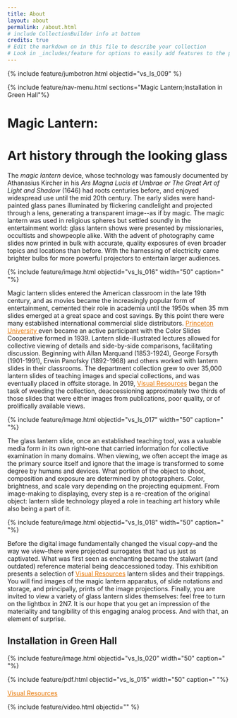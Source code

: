 ```yaml
---
title: About
layout: about
permalink: /about.html
# include CollectionBuilder info at bottom
credits: true
# Edit the markdown on in this file to describe your collection
# Look in _includes/feature for options to easily add features to the page
---
```


{% include feature/jumbotron.html objectid="vs_ls_009" %}

{% include feature/nav-menu.html sections="Magic Lantern;Installation in Green Hall"%}


# Magic Lantern: 

# Art history through the looking glass

 The *magic lantern* device, whose technology was famously documented by Athanasius Kircher in his *Ars Magna Lucis et Umbrae or The Great Art of Light and Shadow* (1646) had roots centuries before, and enjoyed widespread use until the mid 20th century. The early slides were hand-painted glass panes illuminated by flickering candlelight and projected through a lens, generating a transparent image--as if by magic. The magic lantern was used in religious spheres but settled soundly in the entertainment world: glass lantern shows were presented by missionaries, occultists and showpeople alike. With the advent of photography came slides now printed in bulk with accurate, quality exposures of even broader topics and locations than before. With the harnessing of electricity came brighter bulbs for more powerful projectors to entertain larger audiences. 

 {% include feature/image.html objectid="vs_ls_016" width="50" caption=" "%}

Magic lantern slides entered the American classroom in the late 19th century, and as movies became the increasingly popular form of entertainment, cemented their role in academia until the 1950s when 35 mm slides emerged at a great space and cost savings. By this point there were many established international commercial slide distributors.  <a href="https://www.princeton.edu/" style="color:#e77500;"> Princeton University </a> even became an active participant with the Color Slides Cooperative formed in 1939. Lantern slide-illustrated lectures allowed for collective viewing of details and side-by-side comparisons, facilitating discussion. Beginning with Allan Marquand (1853-1924), George Forsyth (1901-1991), Erwin Panofsky (1892-1968) and others worked with lantern slides in their classrooms. The department collection grew to over 35,000 lantern slides of teaching images and special collections, and was eventually placed in offsite storage. In 2019, <a href="https://visualresources.princeton.edu/" style="color:#e77500;"> Visual Resources</a>  began the task of weeding the collection, deaccessioning approximately two thirds of those slides that were either images from publications, poor quality, or of prolifically available views. 

 {% include feature/image.html objectid="vs_ls_017" width="50" caption=" "%}

The glass lantern slide, once an established teaching tool, was a valuable media form in its own right–one that carried information for collective examination in many domains. When viewing, we often accept the image as the primary source itself and ignore that the image is transformed to some degree by humans and devices. What portion of the object to shoot, composition and exposure are determined by photographers. Color, brightness, and scale vary depending on the projecting equipment. From image-making to displaying, every step is a re-creation of the original object: lantern slide technology played a role in teaching art history while also being a part of it. 

{% include feature/image.html objectid="vs_ls_018" width="50" caption=" "%}

Before the digital image fundamentally changed the visual copy–and the way we view–there were projected surrogates that had us just as captivated. What was first seen as enchanting became the stalwart (and outdated) reference material being deaccessioned today. This exhibition presents a selection of 
 <a href="https://visualresources.princeton.edu/" style="color:#e77500;"> Visual Resources</a> 
  lantern slides and their trappings. You will find images of the magic lantern apparatus, of slide notations and storage, and principally, prints of the image projections. Finally, you are invited to view a variety of glass lantern slides themselves: feel free to turn on the lightbox in 2N7. It is our hope that you get an impression of the materiality and tangibility of this engaging analog process. And with that, an element of surprise. 


## Installation in Green Hall

{% include feature/image.html objectid="vs_ls_020" width="50" caption=" "%}

{% include feature/pdf.html objectid="vs_ls_015" width="50" caption=" "%}

 <p>
 <a href="https://visualresources.princeton.edu/" style="color:#e77500;"> Visual Resources</a> 
 </p>

{% include feature/video.html objectid="" %}
